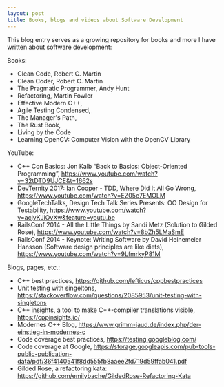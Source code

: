 ```yaml
---
layout: post
title: Books, blogs and videos about Software Development
---
```


This blog entry serves as a growing repository for books and more I have written about software development:

Books:
- Clean Code, Robert C. Martin
- Clean Coder, Robert C. Martin
- The Pragmatic Programmer, Andy Hunt
- Refactoring, Martin Fowler
- Effective Modern C++,
- Agile Testing Condensed,
- The Manager's Path,
- The Rust Book,
- Living by the Code
- Learning OpenCV: Computer Vision with the OpenCV Library

YouTube:
- C++ Con Basics: Jon Kalb “Back to Basics: Object-Oriented Programming”, <https://www.youtube.com/watch?v=32tDTD9UJCE&t=1662s>
- DevTernity 2017: Ian Cooper - TDD, Where Did It All Go Wrong,  <https://www.youtube.com/watch?v=EZ05e7EMOLM>
- GoogleTechTalks, Design Tech Talk Series Presents: OO Design for Testability, <https://www.youtube.com/watch?v=acjvKJiOvXw&feature=youtu.be>
- RailsConf 2014 - All the Little Things by Sandi Metz (Solution to Gilded Rose), https://www.youtube.com/watch?v=8bZh5LMaSmE
- RailsConf 2014 - Keynote: Writing Software by David Heinemeier Hansson (Software design principles are like diets), https://www.youtube.com/watch?v=9LfmrkyP81M

Blogs, pages, etc.:
- C++ best practices, <https://github.com/lefticus/cppbestpractices>
- Unit testing with singeltons, <https://stackoverflow.com/questions/2085953/unit-testing-with-singletons> 
- C++ insights, a tool to make C++-compiler translations visible, <https://cppinsights.io/>
- Modernes C++ Blog, <https://www.grimm-jaud.de/index.php/der-einstieg-in-modernes-c>
- Code coverage best practices, <https://testing.googleblog.com/>
- Code coverage at Google, <https://storage.googleapis.com/pub-tools-public-publication-data/pdf/36f4140541f8dd555fb8aaee2fd719d59ffab041.pdf>
- Gilded Rose, a refactoring kata: https://github.com/emilybache/GildedRose-Refactoring-Kata
